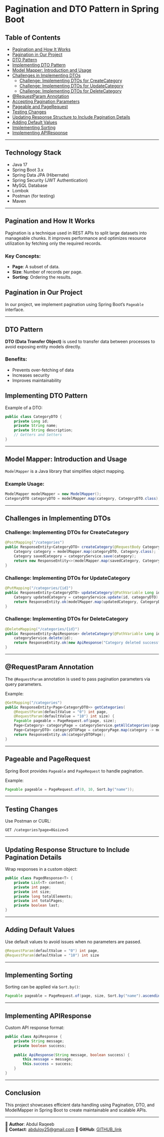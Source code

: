 # Pagination and DTO Pattern in Spring Boot

## Table of Contents
- [Pagination and How It Works](#pagination-and-how-it-works)
- [Pagination in Our Project](#pagination-in-our-project)
- [DTO Pattern](#dto-pattern)
- [Implementing DTO Pattern](#implementing-dto-pattern)
- [Model Mapper: Introduction and Usage](#model-mapper-introduction-and-usage)
- [Challenges in Implementing DTOs](#challenges-in-implementing-dtos)
  - [Challenge: Implementing DTOs for CreateCategory](#challenge-implementing-dtos-for-createcategory)
  - [Challenge: Implementing DTOs for UpdateCategory](#challenge-implementing-dtos-for-updatecategory)
  - [Challenge: Implementing DTOs for DeleteCategory](#challenge-implementing-dtos-for-deletecategory)
- [@RequestParam Annotation](#requestparam-annotation)
- [Accepting Pagination Parameters](#accepting-pagination-parameters)
- [Pageable and PageRequest](#pageable-and-pagerequest)
- [Testing Changes](#testing-changes)
- [Updating Response Structure to Include Pagination Details](#updating-response-structure-to-include-pagination-details)
- [Adding Default Values](#adding-default-values)
- [Implementing Sorting](#implementing-sorting)
- [Implementing APIResponse](#implementing-apiresponse)

---

## Technology Stack
- Java 17
- Spring Boot 3.x
- Spring Data JPA (Hibernate)
- Spring Security (JWT Authentication)
- MySQL Database
- Lombok
- Postman (for testing)
- Maven

---

## Pagination and How It Works
Pagination is a technique used in REST APIs to split large datasets into manageable chunks. It improves performance and optimizes resource utilization by fetching only the required records.

### Key Concepts:
- **Page**: A subset of data.
- **Size**: Number of records per page.
- **Sorting**: Ordering the results.

## Pagination in Our Project
In our project, we implement pagination using Spring Boot’s `Pageable` interface.

---

## DTO Pattern
**DTO (Data Transfer Object)** is used to transfer data between processes to avoid exposing entity models directly.

### Benefits:
- Prevents over-fetching of data
- Increases security
- Improves maintainability

## Implementing DTO Pattern
Example of a DTO:
```java
public class CategoryDTO {
    private Long id;
    private String name;
    private String description;
    // Getters and Setters
}
```

---

## Model Mapper: Introduction and Usage
`ModelMapper` is a Java library that simplifies object mapping.

### Example Usage:
```java
ModelMapper modelMapper = new ModelMapper();
CategoryDTO categoryDTO = modelMapper.map(category, CategoryDTO.class);
```

---

## Challenges in Implementing DTOs
### Challenge: Implementing DTOs for CreateCategory
```java
@PostMapping("/categories")
public ResponseEntity<CategoryDTO> createCategory(@RequestBody CategoryDTO categoryDTO) {
    Category category = modelMapper.map(categoryDTO, Category.class);
    Category savedCategory = categoryService.save(category);
    return new ResponseEntity<>(modelMapper.map(savedCategory, CategoryDTO.class), HttpStatus.CREATED);
}
```

### Challenge: Implementing DTOs for UpdateCategory
```java
@PutMapping("/categories/{id}")
public ResponseEntity<CategoryDTO> updateCategory(@PathVariable Long id, @RequestBody CategoryDTO categoryDTO) {
    Category updatedCategory = categoryService.update(id, categoryDTO);
    return ResponseEntity.ok(modelMapper.map(updatedCategory, CategoryDTO.class));
}
```

### Challenge: Implementing DTOs for DeleteCategory
```java
@DeleteMapping("/categories/{id}")
public ResponseEntity<ApiResponse> deleteCategory(@PathVariable Long id) {
    categoryService.delete(id);
    return ResponseEntity.ok(new ApiResponse("Category deleted successfully", true));
}
```

---

## @RequestParam Annotation
The `@RequestParam` annotation is used to pass pagination parameters via query parameters.

Example:
```java
@GetMapping("/categories")
public ResponseEntity<Page<CategoryDTO>> getCategories(
    @RequestParam(defaultValue = "0") int page,
    @RequestParam(defaultValue = "10") int size) {
    Pageable pageable = PageRequest.of(page, size);
    Page<Category> categoryPage = categoryService.getAllCategories(pageable);
    Page<CategoryDTO> categoryDTOPage = categoryPage.map(category -> modelMapper.map(category, CategoryDTO.class));
    return ResponseEntity.ok(categoryDTOPage);
}
```

---

## Pageable and PageRequest
Spring Boot provides `Pageable` and `PageRequest` to handle pagination.

Example:
```java
Pageable pageable = PageRequest.of(0, 10, Sort.by("name"));
```

---

## Testing Changes
Use Postman or CURL:
```
GET /categories?page=0&size=5
```

---

## Updating Response Structure to Include Pagination Details
Wrap responses in a custom object:
```java
public class PagedResponse<T> {
    private List<T> content;
    private int page;
    private int size;
    private long totalElements;
    private int totalPages;
    private boolean last;
}
```

---

## Adding Default Values
Use default values to avoid issues when no parameters are passed.
```java
@RequestParam(defaultValue = "0") int page,
@RequestParam(defaultValue = "10") int size
```

---

## Implementing Sorting
Sorting can be applied via `Sort.by()`:
```java
Pageable pageable = PageRequest.of(page, size, Sort.by("name").ascending());
```

---

## Implementing APIResponse
Custom API response format:
```java
public class ApiResponse {
    private String message;
    private boolean success;
    
    public ApiResponse(String message, boolean success) {
        this.message = message;
        this.success = success;
    }
}
```

---

## Conclusion
This project showcases efficient data handling using Pagination, DTO, and ModelMapper in Spring Boot to create maintainable and scalable APIs.

---

📍 **Author**: Abdul Raqeeb  
📧 **Contact**: abduloy25@gmail.com 
🔗 **GitHub**: [GITHUB_link](https://github.com/Abddev-rqb)